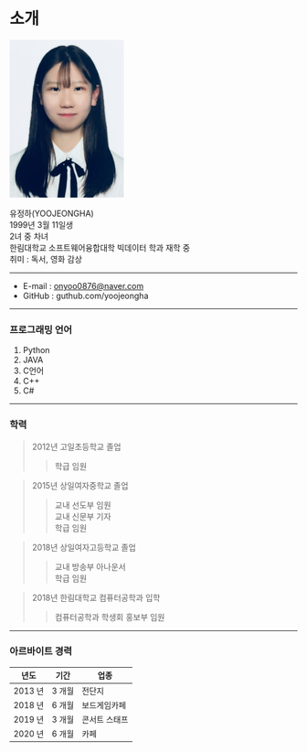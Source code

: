 # 소개

![사진](/untitled.png)

유정하(YOOJEONGHA)  
1999년 3월 11일생  
2녀 중 차녀  
한림대학교 소프트웨어융합대학 빅데이터 학과 재학 중  
취미 : 독서, 영화 감상  

---
* E-mail : onyoo0876@naver.com  
* GitHub : guthub.com/yoojeongha  

---
### 프로그래밍 언어
1. Python
2. JAVA
3. C언어
4. C++
5. C#  

---
### 학력
> 2012년 고일초등학교 졸업  
>>학급 임원  

> 2015년 상일여자중학교 졸업  
>> 교내 선도부 임원  
>> 교내 신문부 기자    
>> 학급 임원  

> 2018년 상일여자고등학교 졸업  
>> 교내 방송부 아나운서  
>> 학급 임원  

> 2018년 한림대학교 컴퓨터공학과 입학  
>> 컴퓨터공학과 학생회 홍보부 임원  

---
### 아르바이트 경력  
|년도|기간|업종|  
|---|---|---|  
| 2013 년 | 3 개월 | 전단지 |  
| 2018 년 | 6 개월 | 보드게임카페 |  
| 2019 년 | 3 개월 | 콘서트 스태프 |
| 2020 년 | 6 개월 | 카페 |  
  
